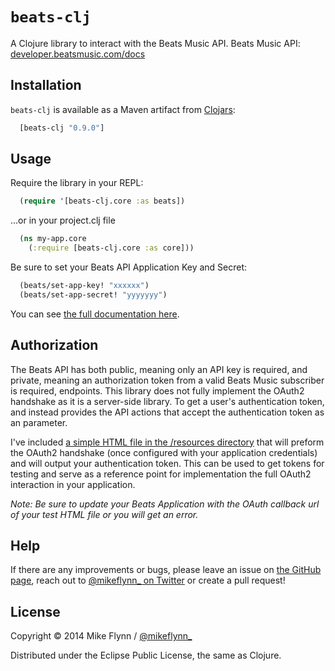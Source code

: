 # `beats-clj`

A Clojure library to interact with the Beats Music API.
Beats Music API: [developer.beatsmusic.com/docs](https://developer.beatsmusic.com/docs)

## Installation

`beats-clj` is available as a Maven artifact from [Clojars](https://clojars.org/beats-clj):

```clojure
  [beats-clj "0.9.0"]
```

## Usage

Require the library in your REPL:

```clojure
  (require '[beats-clj.core :as beats])
```

...or in your project.clj file

```clojure
  (ns my-app.core
    (:require [beats-clj.core :as core]))
```

Be sure to set your Beats API Application Key and Secret:

```clojure
  (beats/set-app-key! "xxxxxx")
  (beats/set-app-secret! "yyyyyyy")
```

You can see [the full documentation here](http://mikeflynn.github.io/beats-clj/doc/).

## Authorization

The Beats API has both public, meaning only an API key is required, and private, meaning an authorization token from a valid Beats Music subscriber is required, endpoints. This library does not fully implement the OAuth2 handshake as it is a server-side library. To get a user's authentication token, and instead provides the API actions that accept the authentication token as an parameter.

I've included [a simple HTML file in the /resources directory](http://mikeflynn.github.io/beats-clj/resources/) that will preform the OAuth2 handshake (once configured with your application credentials) and will output your authentication token. This can be used to get tokens for testing and serve as a reference point for implementation the full OAuth2 interaction in your application.

*Note: Be sure to update your Beats Application with the OAuth callback url of your test HTML file or you will get an error.*

## Help

If there are any improvements or bugs, please leave an issue on [the GitHub page](https://github.com/mikeflynn/beats-clj), reach out to [@mikeflynn_ on Twitter](http://twitter.com/mikeflynn_) or create a pull request!

## License

Copyright © 2014 Mike Flynn / [@mikeflynn_](http://twitter.com/mikeflynn_)

Distributed under the Eclipse Public License, the same as Clojure.
